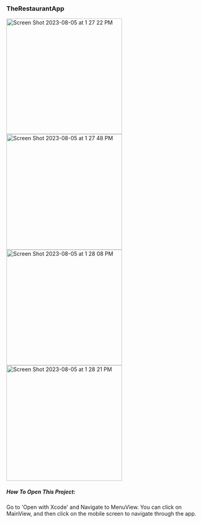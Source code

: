 ### TheRestaurantApp
<img width="302" alt="Screen Shot 2023-08-05 at 1 27 22 PM" src="https://github.com/nsb229/TheRestaurantApp/assets/126029768/b77be581-a38c-4fb9-9c5d-e22210b449be">

<img width="302" alt="Screen Shot 2023-08-05 at 1 27 48 PM" src="https://github.com/nsb229/TheRestaurantApp/assets/126029768/117a39c3-c134-404d-be74-7404645d0daf">

<img width="302" alt="Screen Shot 2023-08-05 at 1 28 08 PM" src="https://github.com/nsb229/TheRestaurantApp/assets/126029768/b130d37a-e01d-4d27-a671-08d143f3f1de">

<img width="302" alt="Screen Shot 2023-08-05 at 1 28 21 PM" src="https://github.com/nsb229/TheRestaurantApp/assets/126029768/62eb59c1-d41b-4566-82b0-6f2a05875f59">



##### How To Open This Project:
Go to 'Open with Xcode' and Navigate to MenuView. You can click on MainView, and then click on the mobile screen to navigate through the app. 
